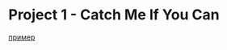 # Project 1 - Catch Me If You Can
[пример](https://github.com/Androkotey/Project_1-Catch_Me_If_You_Can/blob/main/Project%201%20-%20Catch%20Me%20If%20You%20Can%20(Alice).ipynb "Необязательная подсказка")
